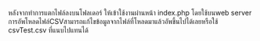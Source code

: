 หลังจากทำการแตกไฟล์ลงบนโฟลเดอร์ ให้เข้าใช้งานผ่านหน้า index.php โดยใช้บนweb server
การอัพโหลดไฟล์CSVสามารถแก้ไขข้อมูลจากไฟล์ที่โหลดมาแล้วอัพขึ้นไปได้เลยหรือใช้ csvTest.csv ที่แนบไปแทนได้